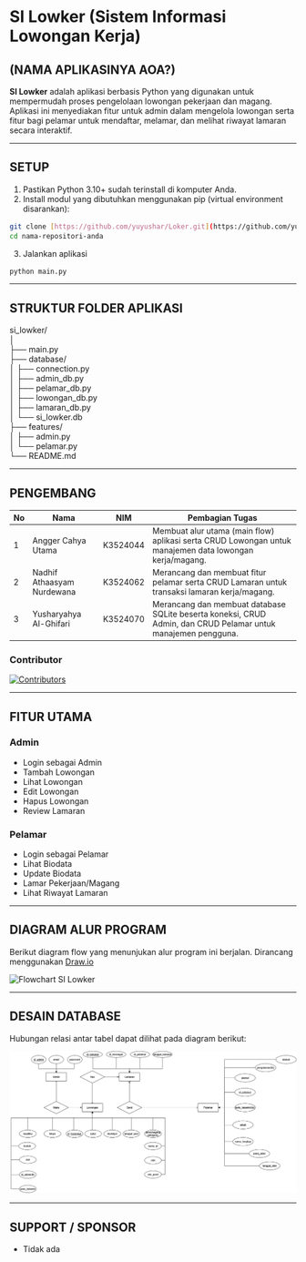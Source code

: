 # SI Lowker (Sistem Informasi Lowongan Kerja)

## (NAMA APLIKASINYA AOA?)
**SI Lowker** adalah aplikasi berbasis Python yang digunakan untuk mempermudah proses pengelolaan lowongan pekerjaan dan magang. Aplikasi ini menyediakan fitur untuk admin dalam mengelola lowongan serta fitur bagi pelamar untuk mendaftar, melamar, dan melihat riwayat lamaran secara interaktif.

---

## SETUP

1. Pastikan Python 3.10+ sudah terinstall di komputer Anda.  
2. Install modul yang dibutuhkan menggunakan pip (virtual environment disarankan):
```bash
git clone [https://github.com/yuyushar/Loker.git](https://github.com/yuyushar/Loker.git)
cd nama-repositori-anda
```
3. Jalankan aplikasi
```bash
python main.py
```
---

## STRUKTUR FOLDER APLIKASI
si_lowker/  
│  
├── main.py  
├── database/  
│   ├── connection.py  
│   ├── admin_db.py  
│   ├── pelamar_db.py  
│   ├── lowongan_db.py  
│   ├── lamaran_db.py  
│   └── si_lowker.db  
├── features/  
│   ├── admin.py  
│   └── pelamar.py  
└── README.md  

---

## PENGEMBANG

| No | Nama                       | NIM       | Pembagian Tugas |
|----|----------------------------|-----------|----------------|
| 1  | Angger Cahya Utama         | K3524044  | Membuat alur utama (main flow) aplikasi serta CRUD Lowongan untuk manajemen data lowongan kerja/magang. |
| 2  | Nadhif Athaasyam Nurdewana | K3524062  | Merancang dan membuat fitur pelamar serta CRUD Lamaran untuk transaksi lamaran kerja/magang. |
| 3  | Yusharyahya Al-Ghifari     | K3524070  | Merancang dan membuat database SQLite beserta koneksi, CRUD Admin, dan CRUD Pelamar untuk manajemen pengguna. |

### Contributor

[![Contributors](https://contrib.rocks/image?repo=yuyushar/loker)](https://github.com/yuyushar/loker/graphs/contributors)

---

## FITUR UTAMA

### Admin
- Login sebagai Admin
- Tambah Lowongan
- Lihat Lowongan
- Edit Lowongan
- Hapus Lowongan
- Review Lamaran

### Pelamar
- Login sebagai Pelamar
- Lihat Biodata
- Update Biodata
- Lamar Pekerjaan/Magang
- Lihat Riwayat Lamaran

---

## DIAGRAM ALUR PROGRAM

Berikut diagram flow yang menunjukan alur program ini berjalan. Dirancang menggunakan [Draw.io](https://app.diagrams.net)

![Flowchart SI Lowker](features/Alur-Fitur.png)

---

## DESAIN DATABASE

Hubungan relasi antar tabel dapat dilihat pada diagram berikut:

![ERD SI Lowker](database/ERD_SI-Loker.png)

---

## SUPPORT / SPONSOR
- Tidak ada
